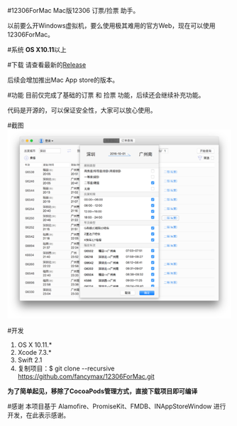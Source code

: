 #12306ForMac
Mac版12306 订票/捡票 助手。

以前要么开Windows虚拟机，要么使用极其难用的官方Web，现在可以使用12306ForMac。

#系统
**OS X10.11**以上

#下载
请查看最新的[Release](https://github.com/fancymax/12306ForMac/releases)

后续会增加推出Mac App store的版本。

#功能
目前仅完成了基础的订票 和 捡票 功能，后续还会继续补充功能。

代码是开源的，可以保证安全性，大家可以放心使用。

#截图
![demo](screenshot/12306ForMac.png)

#开发
1. OS X 10.11.*
2. Xcode 7.3.*
3. Swift 2.1
4. 复制项目：$ git clone --recursive https://github.com/fancymax/12306ForMac.git

**为了简单起见，移除了CocoaPods管理方式，直接下载项目即可编译**


#感谢
本项目基于 Alamofire、PromiseKit、FMDB、INAppStoreWindow 进行开发，在此表示感谢。

